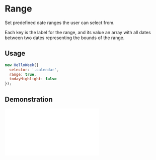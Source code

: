 # Range

Set predefined date ranges the user can select from.

Each key is the label for the range, and its value an array with all dates between two dates representing the bounds of the range.

## Usage

```js
new HelloWeek({
  selector: '.calendar',
  range: true,
  todayHighlight: false
});
```

## Demonstration

<iframe
    src="docs/v2/demos/range.html"
    frameborder="no"
    allowfullscreen="allowfullscreen">
</iframe>
